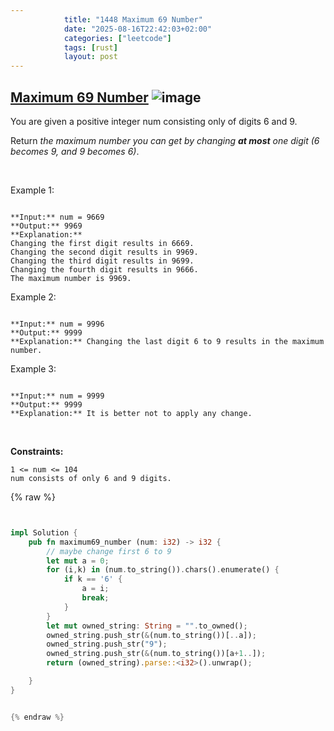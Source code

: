 ```yaml
---
            title: "1448 Maximum 69 Number"
            date: "2025-08-16T22:42:03+02:00"
            categories: ["leetcode"]
            tags: [rust]
            layout: post
---
```

            
## [Maximum 69 Number](https://leetcode.com/problems/maximum-69-number) ![image](https://img.shields.io/badge/Difficulty-Easy-brightgreen)

You are given a positive integer num consisting only of digits 6 and 9.

Return *the maximum number you can get by changing **at most** one digit (*6* becomes *9*, and *9* becomes *6*)*.

 

Example 1:

```

**Input:** num = 9669
**Output:** 9969
**Explanation:** 
Changing the first digit results in 6669.
Changing the second digit results in 9969.
Changing the third digit results in 9699.
Changing the fourth digit results in 9666.
The maximum number is 9969.

```

Example 2:

```

**Input:** num = 9996
**Output:** 9999
**Explanation:** Changing the last digit 6 to 9 results in the maximum number.

```

Example 3:

```

**Input:** num = 9999
**Output:** 9999
**Explanation:** It is better not to apply any change.

```

 

**Constraints:**

	1 <= num <= 104
	num consists of only 6 and 9 digits.

{% raw %}


````rust


impl Solution {
    pub fn maximum69_number (num: i32) -> i32 {
        // maybe change first 6 to 9
        let mut a = 0;
        for (i,k) in (num.to_string()).chars().enumerate() {
            if k == '6' {
                a = i;
                break;
            }
        }
        let mut owned_string: String = "".to_owned();
        owned_string.push_str(&(num.to_string())[..a]);
        owned_string.push_str("9");
        owned_string.push_str(&(num.to_string())[a+1..]);
        return (owned_string).parse::<i32>().unwrap();

    }
}


{% endraw %}
